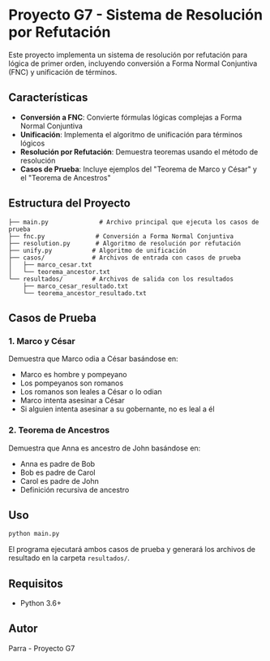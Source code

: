 # Proyecto G7 - Sistema de Resolución por Refutación

Este proyecto implementa un sistema de resolución por refutación para lógica de primer orden, incluyendo conversión a Forma Normal Conjuntiva (FNC) y unificación de términos.

## Características

- **Conversión a FNC**: Convierte fórmulas lógicas complejas a Forma Normal Conjuntiva
- **Unificación**: Implementa el algoritmo de unificación para términos lógicos
- **Resolución por Refutación**: Demuestra teoremas usando el método de resolución
- **Casos de Prueba**: Incluye ejemplos del "Teorema de Marco y César" y el "Teorema de Ancestros"

## Estructura del Proyecto

```
├── main.py              # Archivo principal que ejecuta los casos de prueba
├── fnc.py              # Conversión a Forma Normal Conjuntiva
├── resolution.py       # Algoritmo de resolución por refutación
├── unify.py           # Algoritmo de unificación
├── casos/             # Archivos de entrada con casos de prueba
│   ├── marco_cesar.txt
│   └── teorema_ancestor.txt
└── resultados/        # Archivos de salida con los resultados
    ├── marco_cesar_resultado.txt
    └── teorema_ancestor_resultado.txt
```

## Casos de Prueba

### 1. Marco y César
Demuestra que Marco odia a César basándose en:
- Marco es hombre y pompeyano
- Los pompeyanos son romanos
- Los romanos son leales a César o lo odian
- Marco intenta asesinar a César
- Si alguien intenta asesinar a su gobernante, no es leal a él

### 2. Teorema de Ancestros
Demuestra que Anna es ancestro de John basándose en:
- Anna es padre de Bob
- Bob es padre de Carol
- Carol es padre de John
- Definición recursiva de ancestro

## Uso

```bash
python main.py
```

El programa ejecutará ambos casos de prueba y generará los archivos de resultado en la carpeta `resultados/`.

## Requisitos

- Python 3.6+

## Autor

Parra - Proyecto G7
